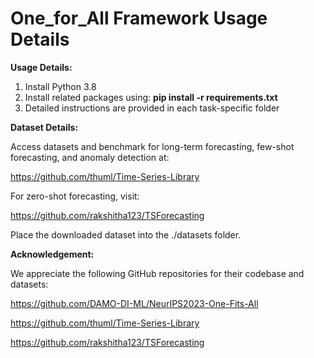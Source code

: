 # One_for_All Framework Usage Details


**Usage Details:** 

1. Install Python 3.8
2. Install related packages using:
   **pip install -r requirements.txt**
3. Detailed instructions are provided in each task-specific folder

**Dataset Details:**

Access datasets and benchmark for long-term forecasting, few-shot forecasting, and anomaly detection at:

https://github.com/thuml/Time-Series-Library

For zero-shot forecasting, visit:

https://github.com/rakshitha123/TSForecasting

Place the downloaded dataset into the ./datasets folder.




**Acknowledgement:**

We appreciate the following GitHub repositories for their codebase and datasets:

https://github.com/DAMO-DI-ML/NeurIPS2023-One-Fits-All

https://github.com/thuml/Time-Series-Library

https://github.com/rakshitha123/TSForecasting





   





 

